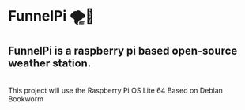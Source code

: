 # FunnelPi 🌪️🥧
FunnelPi is a raspberry pi based open-source weather station.
<br/>
---
<br/>
This project will use the Raspberry Pi OS Lite 64 Based on Debian Bookworm
